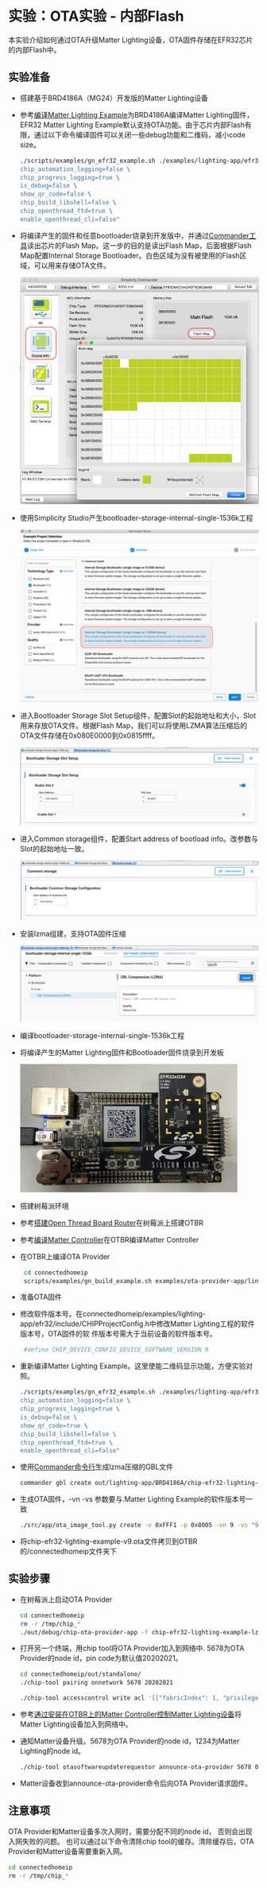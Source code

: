 # 实验：OTA实验 - 内部Flash

本实验介绍如何通过OTA升级Matter Lighting设备，OTA固件存储在EFR32芯片的内部Flash中。


## 实验准备
- 搭建基于BRD4186A（MG24）开发版的Matter Lighting设备
 - 参考[编译Matter Lighting Example](编译MatterLightingExample.md)为BRD4186A编译Matter Lighting固件，EFR32 Matter Lighting Example默认支持OTA功能。由于芯片内部Flash有限，通过以下命令编译固件可以关闭一些debug功能和二维码，减小code size。 

	```bash
	./scripts/examples/gn_efr32_example.sh ./examples/lighting-app/efr32 ./out/lighting-app BRD4186A "chip_detail_logging=false \
	chip_automation_logging=false \
	chip_progress_logging=true \
	is_debug=false \
	show_qr_code=false \
	chip_build_libshell=false \
	chip_openthread_ftd=true \
	enable_openthread_cli=false"	
	```
	 
  - 将编译产生的固件和任意bootloader烧录到开发版中，并通过[Commander工具](https://www.silabs.com/developers/simplicity-studio#commander)读出芯片的Flash Map。这一步的目的是读出Flash Map，后面根据Flash Map配置Internal Storage Bootloader。白色区域为没有被使用的Flash区域，可以用来存储OTA文件。
  
    ![Image](docs/flashmap.png)
  
 -  使用Simplicity Studio产生bootloader-storage-internal-single-1536k工程
 
    ![Image](docs/bootloader.png)
  
 - 进入Bootloader Storage Slot Setup组件，配置Slot的起始地址和大小，Slot用来存放OTA文件。根据Flash Map，我们可以将使用LZMA算法压缩后的OTA文件存储在0x080E0000到0x0815ffff。
 
     ![Image](docs/slot.png)
    
  - 进入Common storage组件，配置Start address of bootload info。改参数与Slot的起始地址一致。

     ![Image](docs/storage.png)

  - 安装lzma组建，支持OTA固件压缩
  
       ![Image](docs/lzma.png)
   
 - 编译bootloader-storage-internal-single-1536k工程
 
 - 将编译产生的Matter Lighting固件和Bootloader固件烧录到开发板
 
   ![Image](docs/wstk.png)

- 搭建树莓派环境
 - 参考[搭建Open Thread Board Router](搭建OpenThreadBoardRouter.md)在树莓派上搭建OTBR
 - 参考[编译Matter Controller](编译MatterController.md)在OTBR编译Matter Controller
 - 在OTBR上编译OTA Provider
 
    ```bash
     cd connectedhomeip
     scripts/examples/gn_build_example.sh examples/ota-provider-app/linux out/debug chip_config_network_layer_ble=false
    ```
    
    
- 准备OTA固件
 - 修改软件版本号。在connectedhomeip/examples/lighting-app/efr32/include/CHIPProjectConfig.h中修改Matter Lighting工程的软件版本号，OTA固件的软   件版本号需大于当前设备的软件版本号。

    ```bash
     #define CHIP_DEVICE_CONFIG_DEVICE_SOFTWARE_VERSION 9
    ```
  
 - 重新编译Matter Lighting Example。这里使能二维码显示功能，方便实验对照。

    ```bash
	./scripts/examples/gn_efr32_example.sh ./examples/lighting-app/efr32 ./out/lighting-app BRD4186A "chip_detail_logging=false \
	chip_automation_logging=false \
	chip_progress_logging=true \
	is_debug=false \
	show_qr_code=true \
	chip_build_libshell=false \
	chip_openthread_ftd=true \
	enable_openthread_cli=false"	
	```

 - 使用[Commander命令行](https://www.silabs.com/documents/public/user-guides/ug162-simplicity-commander-reference-guide.pdf)生成lzma压缩的GBL文件
 
    ```bash
    commander gbl create out/lighting-app/BRD4186A/chip-efr32-lighting-example-lzma.gbl --app out/lighting-app/BRD4186A/chip-efr32-lighting-example.s37 --compress lzma
   ```

  
 - 生成OTA固件，-vn  -vs 参数要与.Matter Lighting Example的软件版本号一致
 
    ```bash
    ./src/app/ota_image_tool.py create -v 0xFFF1 -p 0x8005 -vn 9 -vs "9.0" -da sha256 out/lighting-app/BRD4186A/chip-efr32-lighting-example-lzma.gbl out/lighting-app/BRD4186A/chip-efr32-lighting-example-lzma-v9.ota
    ```
 
 - 将chip-efr32-lighting-example-v9.ota文件拷贝到OTBR的/connectedhomeip文件夹下
    
## 实验步骤

- 在树莓派上启动OTA Provider

    ```bash
    cd connectedhomeip
    rm -r /tmp/chip_*
    ./out/debug/chip-ota-provider-app -f chip-efr32-lighting-example-lzma-v9.ota
    ```
    
- 打开另一个终端，用chip tool将OTA Provider加入到网络中. 5678为OTA Provider的node id，pin code为默认值20202021。

    ```bash
    cd connectedhomeip/out/standalone/
    ./chip-tool pairing onnetwork 5678 20202021
    ```
    
    ```bash
    ./chip-tool accesscontrol write acl '[{"fabricIndex": 1, "privilege": 5, "authMode": 2, "subjects": [112233], "targets": null}, {"fabricIndex": 1, "privilege": 3, "authMode": 2, "subjects": null, "targets": null}]' 5678 0
    ```
    

- 参考[通过安装在OTBR上的Matter Controller控制Matter Lighting设备](通过安装在OTBR上的MatterController控制MatterLighting设备.md)将Matter Lighting设备加入到网络中。

- 通知Matter设备升级。5678为OTA Provider的node id，1234为Matter Lighting的node id。

    ```bash
    ./chip-tool otasoftwareupdaterequestor announce-ota-provider 5678 0 0 0 1234 0
    ```
    
- Matter设备收到announce-ota-provider命令后向OTA Provider请求固件。
     
## 注意事项
OTA Provider和Matter设备多次入网时，需要分配不同的node id， 否则会出现入网失败的问题。
也可以通过以下命令清除chip tool的缓存。清除缓存后，OTA Provider和Matter设备需要重新入网。

  ```bash
  cd connectedhomeip
  rm -r /tmp/chip_*
  ```  
  
   




